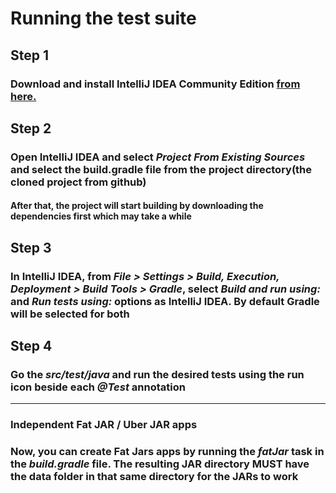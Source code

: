 # Running the test suite

## Step 1

### Download and install IntelliJ IDEA Community Edition [from here.](https://www.jetbrains.com/idea/download)

## Step 2

### Open IntelliJ IDEA and select _Project From Existing Sources_ and select the build.gradle file from the project directory(the cloned project from github)

#### After that, the project will start building by downloading the dependencies first which may take a while

## Step 3

### In IntelliJ IDEA, from _File > Settings > Build, Execution, Deployment > Build Tools > Gradle_, select _Build and run using:_ and _Run tests using:_ options as IntelliJ IDEA. By default Gradle will be selected for both

## Step 4

### Go the _src/test/java_ and run the desired tests using the run icon beside each _@Test_ annotation

---

### Independent Fat JAR / Uber JAR apps

### Now, you can create Fat Jars apps by running the _fatJar_ task in the _build.gradle_ file. The resulting JAR directory **MUST** have the data folder in that same directory for the JARs to work
